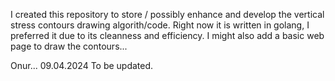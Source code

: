 I created this repository to store / possibly enhance and develop the vertical stress contours drawing algorith/code. 
Right now it is written in golang, I preferred it due to its cleanness  and efficiency.
I might also add a basic web page to draw the contours...

Onur... 
09.04.2024
To be updated.
